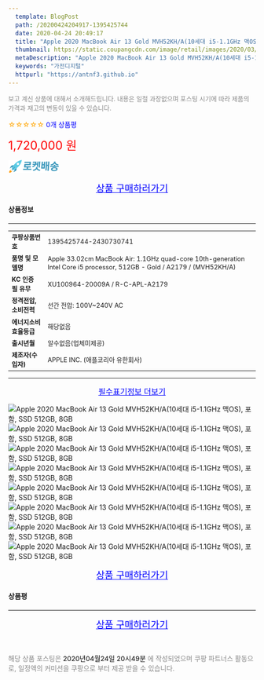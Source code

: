 ```yaml
---
  template: BlogPost
  path: /20200424204917-1395425744
  date: 2020-04-24 20:49:17
  title: "Apple 2020 MacBook Air 13 Gold MVH52KH/A(10세대 i5-1.1GHz 맥OS), 포함, SSD 512GB, 8GB"
  thumbnail: https://static.coupangcdn.com/image/retail/images/2020/03/27/11/4/9ab7db81-a6a9-48f0-9ff0-cc8e311b74fc.jpeg
  metaDescription: "Apple 2020 MacBook Air 13 Gold MVH52KH/A(10세대 i5-1.1GHz 맥OS), 포함, SSD 512GB, 8GB,가전디지털"
  keywords: "가전디지털"
  httpurl: "https://antnf3.github.io"
---
```

  
<span style="color: #888;font-size:0.8rem">보고 계신 상품에 대해서 소개해드립니다.
내용은 일절 과장없으며 포스팅 시기에 따라 제품의 가격과 재고의 변동이 있을 수 있습니다.</span>
  
<span style="color: orange;">☆☆☆☆☆</span> <span style="color: blue;font-size: 0.85rem;">0개 상품평</span>

<span style="font-size: 0.9rem"></span> 

<span style="color: red;font-size: 1.5rem;">1,720,000 원</span>

![로켓배송](/assets/rocket_logo.png)

<p align="center"><a href="http://me2.do/xdnWJ76A" style="font-size: 1.2rem; color: blue;">상품 구매하러가기</a></p>

#### 상품정보

---

|                  |                       |
| ---------------- | --------------------- |
| **<span style="font-size:0.8rem;">쿠팡상품번호</span>** | <span style="font-size:0.8rem;">1395425744-2430730741</span> |
| **<span style="font-size:0.8rem;">품명 및 모델명</span>**    | <span style="font-size:0.8rem;">Apple 33.02cm MacBook Air: 1.1GHz quad-core 10th-generation Intel Core i5 processor, 512GB - Gold / A2179 / (MVH52KH/A)</span>        |
| **<span style="font-size:0.8rem;">KC 인증 필 유무</span>**    | <span style="font-size:0.8rem;">XU100964-20009A / R-C-APL-A2179</span>        |
| **<span style="font-size:0.8rem;">정격전압, 소비전력</span>**    | <span style="font-size:0.8rem;">선간 전압: 100V~240V AC</span>        |
| **<span style="font-size:0.8rem;">에너지소비효율등급</span>**    | <span style="font-size:0.8rem;">해당없음</span>        |
| **<span style="font-size:0.8rem;">출시년월</span>**    | <span style="font-size:0.8rem;">알수없음(업체미제공)</span>        |
| **<span style="font-size:0.8rem;">제조자(수입자)</span>**    | <span style="font-size:0.8rem;">APPLE INC. (애플코리아 유한회사)</span>        |







---

<p align="center"><a href="http://me2.do/xdnWJ76A" style="font-size: 1rem; color: blue;">필수표기정보 더보기</a></p>

![Apple 2020 MacBook Air 13 Gold MVH52KH/A(10세대 i5-1.1GHz 맥OS), 포함, SSD 512GB, 8GB](http://thumbnail7.coupangcdn.com/thumbnails/remote/q89/image/retail/images/156869903748424-c20ff5bf-8788-4f0b-82e1-fd4b6d5993bd.jpg)
![Apple 2020 MacBook Air 13 Gold MVH52KH/A(10세대 i5-1.1GHz 맥OS), 포함, SSD 512GB, 8GB](http://thumbnail8.coupangcdn.com/thumbnails/remote/q89/image/retail/images/2020/03/26/14/9/8743246c-b74c-4e7f-8a83-25cb6a4816ba.jpg)
![Apple 2020 MacBook Air 13 Gold MVH52KH/A(10세대 i5-1.1GHz 맥OS), 포함, SSD 512GB, 8GB](http://thumbnail7.coupangcdn.com/thumbnails/remote/q89/image/retail/images/421965000973455-be68069f-9bcb-4004-ba12-4d731d5e6a46.png)
![Apple 2020 MacBook Air 13 Gold MVH52KH/A(10세대 i5-1.1GHz 맥OS), 포함, SSD 512GB, 8GB](http://thumbnail10.coupangcdn.com/thumbnails/remote/q89/image/retail/images/96110603668658-bcef4a02-e745-4748-893f-d96fd9fbcd45.jpg)
![Apple 2020 MacBook Air 13 Gold MVH52KH/A(10세대 i5-1.1GHz 맥OS), 포함, SSD 512GB, 8GB](http://thumbnail10.coupangcdn.com/thumbnails/remote/q89/image/retail/images/356826266238252-55d4ba9c-da0e-4589-9408-80ed3fc105cf.jpg)
![Apple 2020 MacBook Air 13 Gold MVH52KH/A(10세대 i5-1.1GHz 맥OS), 포함, SSD 512GB, 8GB](http://thumbnail10.coupangcdn.com/thumbnails/remote/q89/image/retail/images/2020/03/26/14/3/31d0904f-027b-40b3-86be-79ccbcba0ed1.jpg)
![Apple 2020 MacBook Air 13 Gold MVH52KH/A(10세대 i5-1.1GHz 맥OS), 포함, SSD 512GB, 8GB](http://thumbnail9.coupangcdn.com/thumbnails/remote/q89/image/retail/images/2020/03/26/14/8/19a01771-2e57-472a-8847-44ddabeb53a5.jpg)
![Apple 2020 MacBook Air 13 Gold MVH52KH/A(10세대 i5-1.1GHz 맥OS), 포함, SSD 512GB, 8GB](http://thumbnail6.coupangcdn.com/thumbnails/remote/q89/image/retail/images/2020/03/26/14/2/3ef28d03-6f0c-4843-b3ab-8dfb84f8e2b2.jpg)

<p align="center"><a href="http://me2.do/xdnWJ76A" style="font-size: 1.2rem; color: blue;">상품 구매하러가기</a></p>

#### 상품평
  

  
---
  
<p align="center"><a href="http://me2.do/xdnWJ76A" style="font-size: 1.2rem; color: blue;">상품 구매하러가기</a></p>
  
<br>
  
<span style="font-size: 0.85rem; color: #888;">해당 상품 포스팅은 <span style="color: #000;"> 2020년04월24일 20시49분 </span> 에 작성되었으며 쿠팡 파트너스 활동으로, 일정액의 커미션을 쿠팡으로 부터 제공 받을 수 있습니다.</span>